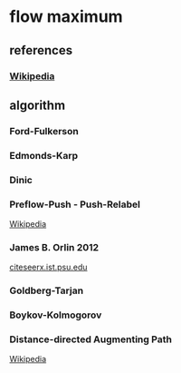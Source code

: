 # flow maximum
## references
### [Wikipedia](https://en.wikipedia.org/wiki/Maximum_flow_problem)
## algorithm
### Ford-Fulkerson
### Edmonds-Karp
### Dinic
### Preflow-Push - Push-Relabel
[Wikipedia](https://en.wikipedia.org/wiki/Push%E2%80%93relabel_maximum_flow_algorithm)
### James B. Orlin 2012
[citeseerx.ist.psu.edu](https://citeseerx.ist.psu.edu/doc/10.1.1.259.5759)

### Goldberg-Tarjan
### Boykov-Kolmogorov
### Distance-directed Augmenting Path
[Wikipedia](https://en.wikipedia.org/wiki/Distance-label_problem)
### 

